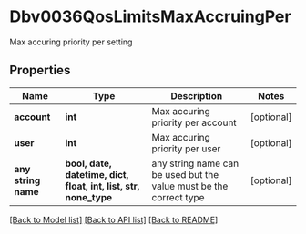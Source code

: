 # Dbv0036QosLimitsMaxAccruingPer

Max accuring priority per setting

## Properties
Name | Type | Description | Notes
------------ | ------------- | ------------- | -------------
**account** | **int** | Max accuring priority per account | [optional] 
**user** | **int** | Max accuring priority per user | [optional] 
**any string name** | **bool, date, datetime, dict, float, int, list, str, none_type** | any string name can be used but the value must be the correct type | [optional]

[[Back to Model list]](../README.md#documentation-for-models) [[Back to API list]](../README.md#documentation-for-api-endpoints) [[Back to README]](../README.md)



